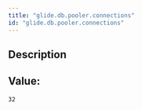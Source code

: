 ```yaml
---
title: "glide.db.pooler.connections"
id: "glide.db.pooler.connections"
---
```

## Description



## Value: 
```
32
```